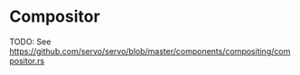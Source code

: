 <!-- TODO: needs copyediting -->

# Compositor

TODO: See https://github.com/servo/servo/blob/master/components/compositing/compositor.rs

